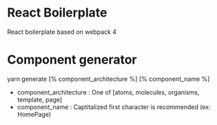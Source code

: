 # React Boilerplate 

React boilerplate based on webpack 4


# Component generator

yarn generate [% component_architecture %] [% component_name %]

* component_architecture :  One of [atoms, molecules, organisms, template, page]
* component_name : Captitalized first character is recommended (ex: HomePage)

